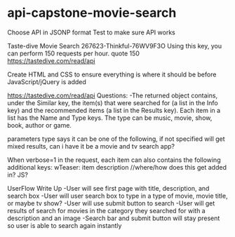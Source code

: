 # api-capstone-movie-search
Choose API in JSONP format
Test to make sure API works

Taste-dive Movie Search
267623-Thinkful-76WV9F3O
Using this key, you can perform 150 requests per hour.
quote 150
https://tastedive.com/read/api


Create HTML and CSS to ensure everything is where it should be before JavaScript/jQuery is added

https://tastedive.com/read/api
Questions:
-The returned object contains, under the Similar key, the item(s) that were searched for (a list in the Info key) and the recommended items (a list in the Results key). Each item in a list has the Name and Type keys. The type can be music, movie, show, book, author or game.

parameters type says it can be one of the following, if not specified will get mixed results, can i have it be a movie and tv search app?

When verbose=1 in the request, each item can also contains the following additional keys:
wTeaser: item description  //where/how does this get added in? JS?

UserFlow Write Up
-User will see first page with title, description, and search box
-User will user search box to type in a type of movie, movie title, or maybe tv show?
-User will use submit button to search
-User will get results of search for movies in the category they searched for with a description and an image
-Search bar and submit button will stay present so user is able to search again instantly
